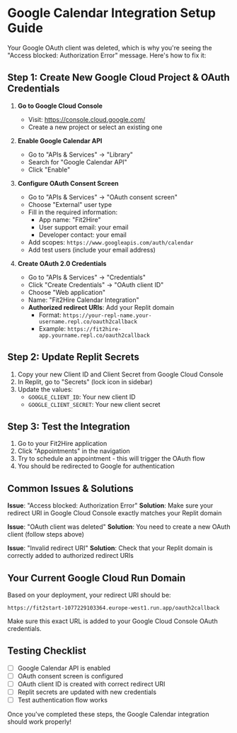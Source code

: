 # Google Calendar Integration Setup Guide

Your Google OAuth client was deleted, which is why you're seeing the "Access blocked: Authorization Error" message. Here's how to fix it:

## Step 1: Create New Google Cloud Project & OAuth Credentials

1. **Go to Google Cloud Console**
   - Visit: https://console.cloud.google.com/
   - Create a new project or select an existing one

2. **Enable Google Calendar API**
   - Go to "APIs & Services" → "Library"
   - Search for "Google Calendar API"
   - Click "Enable"

3. **Configure OAuth Consent Screen**
   - Go to "APIs & Services" → "OAuth consent screen"
   - Choose "External" user type
   - Fill in the required information:
     - App name: "Fit2Hire"
     - User support email: your email
     - Developer contact: your email
   - Add scopes: `https://www.googleapis.com/auth/calendar`
   - Add test users (include your email address)

4. **Create OAuth 2.0 Credentials**
   - Go to "APIs & Services" → "Credentials"
   - Click "Create Credentials" → "OAuth client ID"
   - Choose "Web application"
   - Name: "Fit2Hire Calendar Integration"
   - **Authorized redirect URIs**: Add your Replit domain
     - Format: `https://your-repl-name.your-username.repl.co/oauth2callback`
     - Example: `https://fit2hire-app.yourname.repl.co/oauth2callback`

## Step 2: Update Replit Secrets

1. Copy your new Client ID and Client Secret from Google Cloud Console
2. In Replit, go to "Secrets" (lock icon in sidebar)
3. Update the values:
   - `GOOGLE_CLIENT_ID`: Your new client ID
   - `GOOGLE_CLIENT_SECRET`: Your new client secret

## Step 3: Test the Integration

1. Go to your Fit2Hire application
2. Click "Appointments" in the navigation
3. Try to schedule an appointment - this will trigger the OAuth flow
4. You should be redirected to Google for authentication

## Common Issues & Solutions

**Issue**: "Access blocked: Authorization Error"
**Solution**: Make sure your redirect URI in Google Cloud Console exactly matches your Replit domain

**Issue**: "OAuth client was deleted"
**Solution**: You need to create a new OAuth client (follow steps above)

**Issue**: "Invalid redirect URI"
**Solution**: Check that your Replit domain is correctly added to authorized redirect URIs

## Your Current Google Cloud Run Domain

Based on your deployment, your redirect URI should be:
```
https://fit2start-1077229103364.europe-west1.run.app/oauth2callback
```

Make sure this exact URL is added to your Google Cloud Console OAuth credentials.

## Testing Checklist

- [ ] Google Calendar API is enabled
- [ ] OAuth consent screen is configured
- [ ] OAuth client ID is created with correct redirect URI
- [ ] Replit secrets are updated with new credentials
- [ ] Test authentication flow works

Once you've completed these steps, the Google Calendar integration should work properly!